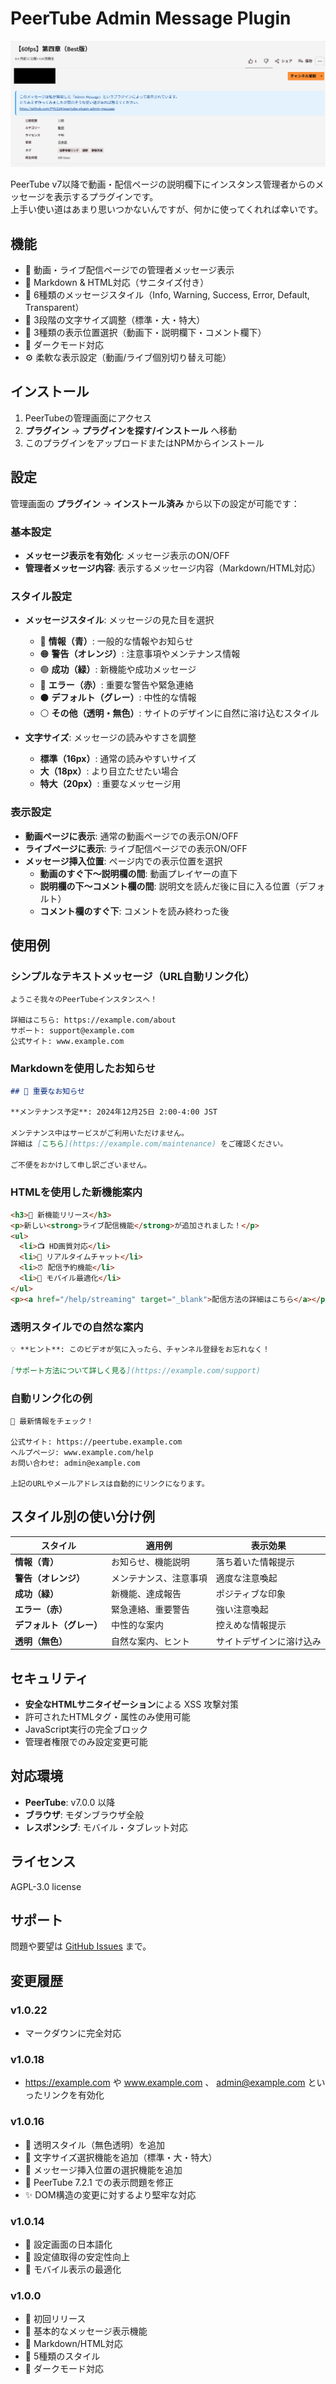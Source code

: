 # PeerTube Admin Message Plugin

<div align="center">

<p><img alt="PeerTube Message" src="https://raw.githubusercontent.com/PYU224/peertube-plugin-admin-message/main/sample.png" width="auto" height="auto"></p>

</div>

PeerTube v7以降で動画・配信ページの説明欄下にインスタンス管理者からのメッセージを表示するプラグインです。<br>
上手い使い道はあまり思いつかないんですが、何かに使ってくれれば幸いです。

## 機能

- 🎯 動画・ライブ配信ページでの管理者メッセージ表示
- 📝 Markdown & HTML対応（サニタイズ付き）
- 🎨 6種類のメッセージスタイル（Info, Warning, Success, Error, Default, Transparent）
- 📏 3段階の文字サイズ調整（標準・大・特大）
- 📍 3種類の表示位置選択（動画下・説明欄下・コメント欄下）
- 🌙 ダークモード対応
- ⚙️ 柔軟な表示設定（動画/ライブ個別切り替え可能）

## インストール

1. PeerTubeの管理画面にアクセス
2. **プラグイン** → **プラグインを探す/インストール** へ移動
3. このプラグインをアップロードまたはNPMからインストール

## 設定

管理画面の **プラグイン** → **インストール済み** から以下の設定が可能です：

### 基本設定
- **メッセージ表示を有効化**: メッセージ表示のON/OFF
- **管理者メッセージ内容**: 表示するメッセージ内容（Markdown/HTML対応）

### スタイル設定
- **メッセージスタイル**: メッセージの見た目を選択
  - 🔵 **情報（青）**: 一般的な情報やお知らせ
  - 🟠 **警告（オレンジ）**: 注意事項やメンテナンス情報
  - 🟢 **成功（緑）**: 新機能や成功メッセージ
  - 🔴 **エラー（赤）**: 重要な警告や緊急連絡
  - ⚫ **デフォルト（グレー）**: 中性的な情報
  - ⚪ **その他（透明・無色）**: サイトのデザインに自然に溶け込むスタイル

- **文字サイズ**: メッセージの読みやすさを調整
  - **標準（16px）**: 通常の読みやすいサイズ
  - **大（18px）**: より目立たせたい場合
  - **特大（20px）**: 重要なメッセージ用

### 表示設定
- **動画ページに表示**: 通常の動画ページでの表示ON/OFF
- **ライブページに表示**: ライブ配信ページでの表示ON/OFF
- **メッセージ挿入位置**: ページ内での表示位置を選択
  - **動画のすぐ下〜説明欄の間**: 動画プレイヤーの直下
  - **説明欄の下〜コメント欄の間**: 説明文を読んだ後に目に入る位置（デフォルト）
  - **コメント欄のすぐ下**: コメントを読み終わった後

## 使用例

### シンプルなテキストメッセージ（URL自動リンク化）
```
ようこそ我々のPeerTubeインスタンスへ！

詳細はこちら: https://example.com/about
サポート: support@example.com
公式サイト: www.example.com
```

### Markdownを使用したお知らせ
```markdown
## 🔧 重要なお知らせ

**メンテナンス予定**: 2024年12月25日 2:00-4:00 JST

メンテナンス中はサービスがご利用いただけません。
詳細は [こちら](https://example.com/maintenance) をご確認ください。

ご不便をおかけして申し訳ございません。
```

### HTMLを使用した新機能案内
```html
<h3>🎉 新機能リリース</h3>
<p>新しい<strong>ライブ配信機能</strong>が追加されました！</p>
<ul>
  <li>📺 HD画質対応</li>
  <li>💬 リアルタイムチャット</li>
  <li>⏰ 配信予約機能</li>
  <li>📱 モバイル最適化</li>
</ul>
<p><a href="/help/streaming" target="_blank">配信方法の詳細はこちら</a></p>
```

### 透明スタイルでの自然な案内
```markdown
💡 **ヒント**: このビデオが気に入ったら、チャンネル登録をお忘れなく！

[サポート方法について詳しく見る](https://example.com/support)
```

### 自動リンク化の例
```
📢 最新情報をチェック！

公式サイト: https://peertube.example.com
ヘルプページ: www.example.com/help
お問い合わせ: admin@example.com

上記のURLやメールアドレスは自動的にリンクになります。
```

## スタイル別の使い分け例

| スタイル | 適用例 | 表示効果 |
|---------|--------|----------|
| **情報（青）** | お知らせ、機能説明 | 落ち着いた情報提示 |
| **警告（オレンジ）** | メンテナンス、注意事項 | 適度な注意喚起 |
| **成功（緑）** | 新機能、達成報告 | ポジティブな印象 |
| **エラー（赤）** | 緊急連絡、重要警告 | 強い注意喚起 |
| **デフォルト（グレー）** | 中性的な案内 | 控えめな情報提示 |
| **透明（無色）** | 自然な案内、ヒント | サイトデザインに溶け込み |

## セキュリティ

- **安全なHTMLサニタイゼーション**による XSS 攻撃対策
- 許可されたHTMLタグ・属性のみ使用可能
- JavaScript実行の完全ブロック
- 管理者権限でのみ設定変更可能

## 対応環境

- **PeerTube**: v7.0.0 以降
- **ブラウザ**: モダンブラウザ全般
- **レスポンシブ**: モバイル・タブレット対応

## ライセンス

AGPL-3.0 license

## サポート

問題や要望は [GitHub Issues](https://github.com/PYU224/peertube-plugin-admin-message/issues) まで。

## 変更履歴

### v1.0.22
- マークダウンに完全対応

### v1.0.18
- https://example.com や www.example.com 、 admin@example.com といったリンクを有効化

### v1.0.16
- 🎨 透明スタイル（無色透明）を追加
- 📏 文字サイズ選択機能を追加（標準・大・特大）
- 📍 メッセージ挿入位置の選択機能を追加
- 🐛 PeerTube 7.2.1 での表示問題を修正
- ✨ DOM構造の変更に対するより堅牢な対応

### v1.0.14
- 🔧 設定画面の日本語化
- 🐛 設定値取得の安定性向上
- 📱 モバイル表示の最適化

### v1.0.0
- 🚀 初回リリース
- 📝 基本的なメッセージ表示機能
- 🎨 Markdown/HTML対応
- 🌈 5種類のスタイル
- 🌙 ダークモード対応